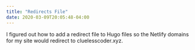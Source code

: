 ```yaml
---
title: "Redirects File"
date: 2020-03-09T20:05:48-04:00
---
```


I figured out how to add a redirect file to Hugo files so the Netlify domains for my site would redirect to cluelesscoder.xyz.
